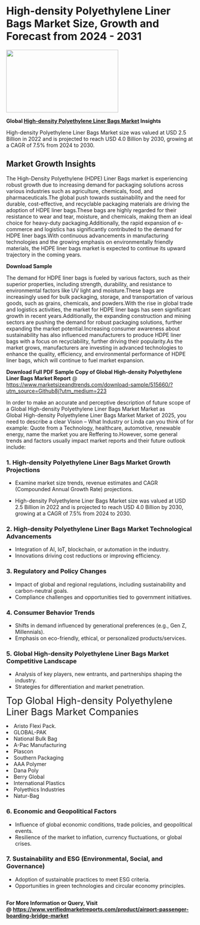 <H1>High-density Polyethylene Liner Bags Market Size, Growth and Forecast from 2024 - 2031</H1><img class="aligncenter size-medium wp-image-584254" src="https://thirdeyenews.in/wp-content/uploads/2024/09/Global-Market-Research-300x168.jpeg" alt="" width="300" height="168" /><p><strong>Global&nbsp;<a href="https://www.marketsizeandtrends.com/download-sample/515660/?utm_source=Github8j?utm_medium=223">High-density Polyethylene Liner Bags Market</a> Insights</strong></p><p>High-density Polyethylene Liner Bags Market size was valued at USD 2.5 Billion in 2022 and is projected to reach USD 4.0 Billion by 2030, growing at a CAGR of 7.5% from 2024 to 2030.</p><p><h2>Market Growth Insights</h2> <p>The High-Density Polyethylene (HDPE) Liner Bags market is experiencing robust growth due to increasing demand for packaging solutions across various industries such as agriculture, chemicals, food, and pharmaceuticals.The global push towards sustainability and the need for durable, cost-effective, and recyclable packaging materials are driving the adoption of HDPE liner bags.These bags are highly regarded for their resistance to wear and tear, moisture, and chemicals, making them an ideal choice for heavy-duty packaging.Additionally, the rapid expansion of e-commerce and logistics has significantly contributed to the demand for HDPE liner bags.With continuous advancements in manufacturing technologies and the growing emphasis on environmentally friendly materials, the HDPE liner bags market is expected to continue its upward trajectory in the coming years.</p> <p><strong>Download Sample</strong></p> <p>The demand for HDPE liner bags is fueled by various factors, such as their superior properties, including strength, durability, and resistance to environmental factors like UV light and moisture.These bags are increasingly used for bulk packaging, storage, and transportation of various goods, such as grains, chemicals, and powders.With the rise in global trade and logistics activities, the market for HDPE liner bags has seen significant growth in recent years.Additionally, the expanding construction and mining sectors are pushing the demand for robust packaging solutions, further expanding the market potential.Increasing consumer awareness about sustainability has also influenced manufacturers to produce HDPE liner bags with a focus on recyclability, further driving their popularity.As the market grows, manufacturers are investing in advanced technologies to enhance the quality, efficiency, and environmental performance of HDPE liner bags, which will continue to fuel market expansion.</p> <p><span class=""><strong>Download Full PDF Sample Copy of Global High-density Polyethylene Liner Bags Market Report</strong> @ <a href="https://www.marketsizeandtrends.com/download-sample/515660/?utm_source=Github8j?utm_medium=223" target="_blank">https://www.marketsizeandtrends.com/download-sample/515660/?utm_source=Github8j?utm_medium=223</a></span></p><p>In order to make an accurate and perceptive description of future scope of a Global&nbsp;High-density Polyethylene Liner Bags Market Market as Global&nbsp;High-density Polyethylene Liner Bags Market Market of 2025, you need to describe a clear Vision &ndash; What Industry or Linda can you think of for example: Quote from a Technology, healthcare, automotive, renewable energy, name the market you are Reffering to.However, some general trends and factors usually impact market reports and their future outlook include:</p><h3>1.&nbsp;<strong>High-density Polyethylene Liner Bags Market Growth Projections</strong></h3><ul><li>Examine market size trends, revenue estimates and CAGR (Compounded Annual Growth Rate) projections.</li><li><p>High-density Polyethylene Liner Bags Market size was valued at USD 2.5 Billion in 2022 and is projected to reach USD 4.0 Billion by 2030, growing at a CAGR of 7.5% from 2024 to 2030.</p></li></ul><h3>2.&nbsp;<strong>High-density Polyethylene Liner Bags Market Technological Advancements</strong></h3><ul><li>Integration of AI, IoT, blockchain, or automation in the industry.</li><li>Innovations driving cost reductions or improving efficiency.</li></ul><h3>3.&nbsp;<strong>Regulatory and Policy Changes</strong></h3><ul><li>Impact of global and regional regulations, including sustainability and carbon-neutral goals.</li><li>Compliance challenges and opportunities tied to government initiatives.</li></ul><h3>4.&nbsp;<strong>Consumer Behavior Trends</strong></h3><ul><li>Shifts in demand influenced by generational preferences (e.g., Gen Z, Millennials).</li><li>Emphasis on eco-friendly, ethical, or personalized products/services.</li></ul><h3>5.&nbsp;<strong>Global High-density Polyethylene Liner Bags Market Competitive Landscape</strong></h3><ul><li>Analysis of key players, new entrants, and partnerships shaping the industry.</li><li>Strategies for differentiation and market penetration.</li></ul><p data-pm-slice="1 1 []"><span style="color: inherit; font-family: inherit; font-size: 25px;">Top Global High-density Polyethylene Liner Bags Market Companies</span></p><div class="" data-test-id=""><p><li>Aristo Flexi Pack.</li><li> GLOBAL-PAK</li><li> National Bulk Bag</li><li> A-Pac Manufacturing</li><li> Plascon</li><li> Southern Packaging</li><li> AAA Polymer</li><li> Dana Poly</li><li> Berry Global</li><li> International Plastics</li><li> Polyethics Industries</li><li> Natur-Bag</li></p></div><h3>6.&nbsp;<strong>Economic and Geopolitical Factors</strong></h3><ul><li>Influence of global economic conditions, trade policies, and geopolitical events.</li><li>Resilience of the market to inflation, currency fluctuations, or global crises.</li></ul><h3>7.&nbsp;<strong>Sustainability and ESG (Environmental, Social, and Governance)</strong></h3><ul><li>Adoption of sustainable practices to meet ESG criteria.</li><li>Opportunities in green technologies and circular economy principles.</li></ul><h2><strong style="font-size: 14px;">For More Information or Query, Visit @&nbsp;</strong><a style="background-color: #ffffff; font-size: 14px;" href="https://www.marketsizeandtrends.com/report/high-density-polyethylene-liner-bags-market/" target="_blank">https://www.verifiedmarketreports.com/product/airport-passenger-boarding-bridge-market</a></h2>